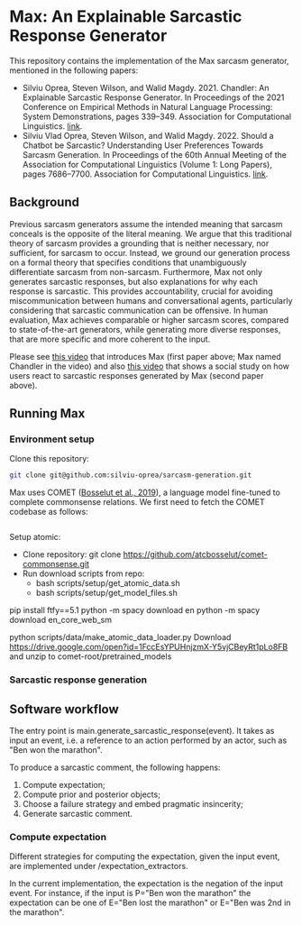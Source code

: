# Max: An Explainable Sarcastic Response Generator

This repository contains the implementation of the Max sarcasm generator, mentioned in the following papers:
* Silviu Oprea, Steven Wilson, and Walid Magdy. 2021. Chandler: An Explainable Sarcastic Response Generator. In Proceedings of the 2021 Conference on Empirical Methods in Natural Language Processing: System Demonstrations, pages 339–349. Association for Computational Linguistics. [link](https://aclanthology.org/2021.emnlp-demo.38/).
* Silviu Vlad Oprea, Steven Wilson, and Walid Magdy. 2022. Should a Chatbot be Sarcastic? Understanding User Preferences Towards Sarcasm Generation. In Proceedings of the 60th Annual Meeting of the Association for Computational Linguistics (Volume 1: Long Papers), pages 7686–7700. Association for Computational Linguistics. [link](https://aclanthology.org/2022.acl-long.530/).

## Background

Previous sarcasm generators assume the intended meaning that sarcasm conceals is the opposite of the literal meaning. We argue that this traditional theory of sarcasm provides a grounding that is neither necessary, nor sufficient, for sarcasm to occur. Instead, we ground our generation process on a formal theory that specifies conditions that unambiguously differentiate sarcasm from non-sarcasm. Furthermore, Max not only generates sarcastic responses, but also explanations for why each response is sarcastic. This provides accountability, crucial for avoiding miscommunication between humans and conversational agents, particularly considering that sarcastic communication can be offensive. In human evaluation, Max achieves comparable or higher sarcasm scores, compared to state-of-the-art generators, while generating more diverse responses, that are more specific and more coherent to the input.

Please see [this video](https://aclanthology.org/2021.emnlp-demo.38.mp4) that introduces Max (first paper above; Max named Chandler in the video)
and also [this video](https://aclanthology.org/2022.acl-long.530.mp4) that shows a social study on how users react to sarcastic responses generated by Max (second paper above).

## Running Max

### Environment setup

Clone this repository:

```bash
git clone git@github.com:silviu-oprea/sarcasm-generation.git
```

Max uses COMET ([Bosselut et al., 2019](https://aclanthology.org/P19-1470/)), a language model fine-tuned to complete commonsense relations. We first need to fetch the COMET codebase as follows:

```bash

```

Setup atomic:
- Clone repository: git clone https://github.com/atcbosselut/comet-commonsense.git
- Run download scripts from repo:
  - bash scripts/setup/get_atomic_data.sh
  - bash scripts/setup/get_model_files.sh

pip install ftfy==5.1
python -m spacy download en
python -m spacy download en_core_web_sm

python scripts/data/make_atomic_data_loader.py
Download https://drive.google.com/open?id=1FccEsYPUHnjzmX-Y5vjCBeyRt1pLo8FB
  and unzip to comet-root/pretrained_models
### Sarcastic response generation


## Software workflow

The entry point is main.generate_sarcastic_response(event). It takes as input an
event, i.e. a reference to an action performed by an actor, such as "Ben won the
marathon".

To produce a sarcastic comment, the following happens:

1. Compute expectation;
2. Compute prior and posterior objects;
3. Choose a failure strategy and embed pragmatic insincerity;
4. Generate sarcastic comment.

### Compute expectation

Different strategies for computing the expectation, given the input event,
are implemented under /expectation_extractors.

In the current implementation, the expectation is the negation of the input
event. For instance, if the input is P="Ben won the marathon" the expectation
can be one of E="Ben lost the marathon" or E="Ben was 2nd in the marathon".
